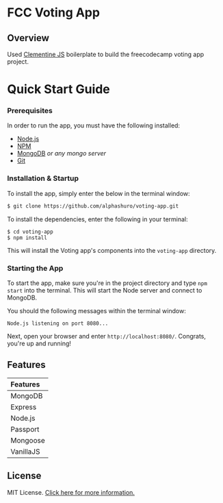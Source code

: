 # FCC Voting App

## Overview

Used [Clementine JS](https://github.com/johnstonbl01/clementinejs) boilerplate to build the freecodecamp voting app project.

# Quick Start Guide

### Prerequisites

In order to run the app, you must have the following installed:

- [Node.js](https://nodejs.org/)
- [NPM](https://nodejs.org/)
- [MongoDB](http://www.mongodb.org/) *or any mongo server*
- [Git](https://git-scm.com/)

### Installation & Startup

To install the app, simply enter the below in the terminal window:

```bash
$ git clone https://github.com/alphashuro/voting-app.git
```

To install the dependencies, enter the following in your terminal:

```
$ cd voting-app
$ npm install
```

This will install the Voting app's components into the `voting-app` directory.

### Starting the App

To start the app, make sure you're in the project directory and type `npm start` into the terminal. This will start the Node server and connect to MongoDB.

You should the following messages within the terminal window:

```
Node.js listening on port 8080...
```

Next, open your browser and enter `http://localhost:8080/`. Congrats, you're up and running!

## Features

| Features  
|:---------   
| MongoDB        
| Express       
| Node.js  
| Passport 
| Mongoose 
| VanillaJS

## License

MIT License. [Click here for more information.](LICENSE.md)
